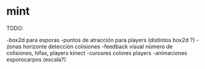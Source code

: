 # mint

TODO:

-box2d para esporas
-puntos de atracción para players (distintos box2d ?)
-zonas horizonte detecciòn colisiones
-feedback visual nùmero de colisiones, hifas, players kinect
-curosres colores players
-animaciones esporocarpos (escala?)
